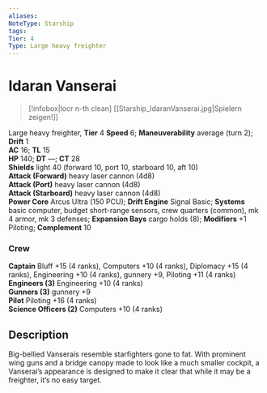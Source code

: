 ```yaml
---
aliases: 
NoteType: Starship
tags: 
Tier: 4
Type: Large heavy freighter 
---
```


# Idaran Vanserai

> [!infobox|locr n-th clean]
>  [[Starship_IdaranVanserai.jpg|Spielern zeigen!]]
> 

Large heavy freighter, **Tier** 4 
**Speed** 6; **Maneuverability** average (turn 2); **Drift** 1  
**AC** 16; **TL** 15  
**HP** 140; **DT** —; **CT** 28  
**Shields** light 40 (forward 10, port 10, starboard 10, aft 10)  
**Attack (Forward)** heavy laser cannon (4d8)  
**Attack (Port)** heavy laser cannon (4d8)  
**Attack (Starboard)** heavy laser cannon (4d8)  
**Power Core** Arcus Ultra (150 PCU); **Drift Engine** Signal Basic; **Systems** basic computer, budget short-range sensors, crew quarters (common), mk 4 armor, mk 3 defenses; **Expansion Bays** cargo holds (8); **Modifiers** +1 Piloting; **Complement** 10

### Crew

**Captain** Bluff +15 (4 ranks), Computers +10 (4 ranks), Diplomacy +15 (4 ranks), Engineering +10 (4 ranks), gunnery +9, Piloting +11 (4 ranks)  
**Engineers (3)** Engineering +10 (4 ranks)  
**Gunners (3)** gunnery +9  
**Pilot** Piloting +16 (4 ranks)  
**Science Officers (2)** Computers +10 (4 ranks)

## Description

Big-bellied Vanserais resemble starfighters gone to fat. With prominent wing guns and a bridge canopy made to look like a much smaller cockpit, a Vanserai’s appearance is designed to make it clear that while it may be a freighter, it’s no easy target.
